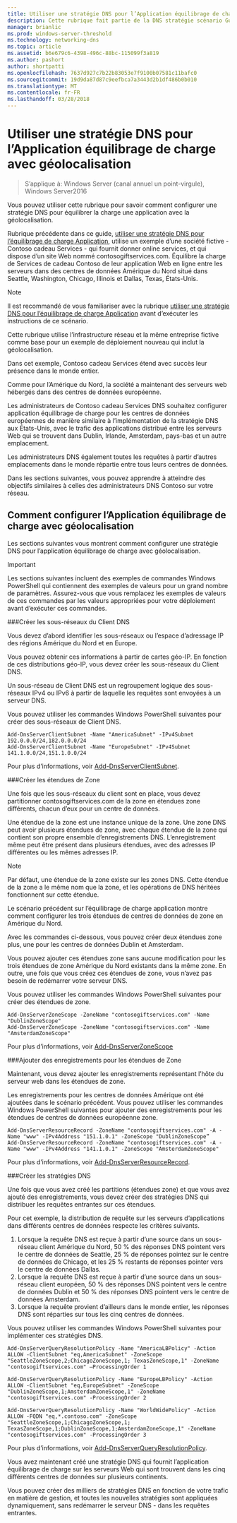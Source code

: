 ```yaml
---
title: Utiliser une stratégie DNS pour l’Application équilibrage de charge avec géolocalisation
description: Cette rubrique fait partie de la DNS stratégie scénario Guide pour Windows Server2016
manager: brianlic
ms.prod: windows-server-threshold
ms.technology: networking-dns
ms.topic: article
ms.assetid: b6e679c6-4398-496c-88bc-115099f3a819
ms.author: pashort
author: shortpatti
ms.openlocfilehash: 7637d927c7b22b83053e7f9100b07581c11bafc0
ms.sourcegitcommit: 19d9da87d87c9eefbca7a3443d2b1df486b0b010
ms.translationtype: MT
ms.contentlocale: fr-FR
ms.lasthandoff: 03/28/2018
---
```

# <a name="use-dns-policy-for-application-load-balancing-with-geo-location-awareness"></a>Utiliser une stratégie DNS pour l’Application équilibrage de charge avec géolocalisation

>S’applique à: Windows Server (canal annuel un point-virgule), Windows Server2016

Vous pouvez utiliser cette rubrique pour savoir comment configurer une stratégie DNS pour équilibrer la charge une application avec la géolocalisation.

Rubrique précédente dans ce guide, [utiliser une stratégie DNS pour l’équilibrage de charge Application](https://technet.microsoft.com/windows-server-docs/networking/dns/deploy/app-lb), utilise un exemple d’une société fictive - Contoso cadeau Services - qui fournit donner online services, et qui dispose d’un site Web nommé contosogiftservices.com. Équilibre la charge de Services de cadeau Contoso de leur application Web en ligne entre les serveurs dans des centres de données Amérique du Nord situé dans Seattle, Washington, Chicago, Illinois et Dallas, Texas, États-Unis.

>[!NOTE]
>Il est recommandé de vous familiariser avec la rubrique [utiliser une stratégie DNS pour l’équilibrage de charge Application](https://technet.microsoft.com/windows-server-docs/networking/dns/deploy/app-lb) avant d’exécuter les instructions de ce scénario.

Cette rubrique utilise l’infrastructure réseau et la même entreprise fictive comme base pour un exemple de déploiement nouveau qui inclut la géolocalisation.

Dans cet exemple, Contoso cadeau Services étend avec succès leur présence dans le monde entier.

Comme pour l’Amérique du Nord, la société a maintenant des serveurs web hébergés dans des centres de données européenne.

Les administrateurs de Contoso cadeau Services DNS souhaitez configurer application équilibrage de charge pour les centres de données européennes de manière similaire à l’implémentation de la stratégie DNS aux États-Unis, avec le trafic des applications distribué entre les serveurs Web qui se trouvent dans Dublin, Irlande, Amsterdam, pays-bas et un autre emplacement.

Les administrateurs DNS également toutes les requêtes à partir d’autres emplacements dans le monde répartie entre tous leurs centres de données.

Dans les sections suivantes, vous pouvez apprendre à atteindre des objectifs similaires à celles des administrateurs DNS Contoso sur votre réseau.

## <a name="how-to-configure-application-load-balancing-with-geo-location-awareness"></a>Comment configurer l’Application équilibrage de charge avec géolocalisation

Les sections suivantes vous montrent comment configurer une stratégie DNS pour l’application équilibrage de charge avec géolocalisation.

>[!IMPORTANT]
>Les sections suivantes incluent des exemples de commandes Windows PowerShell qui contiennent des exemples de valeurs pour un grand nombre de paramètres. Assurez-vous que vous remplacez les exemples de valeurs de ces commandes par les valeurs appropriées pour votre déploiement avant d’exécuter ces commandes.

###<a name="bkmk_clientsubnets"></a>Créer les sous-réseaux du Client DNS

Vous devez d’abord identifier les sous-réseaux ou l’espace d’adressage IP des régions Amérique du Nord et en Europe.

Vous pouvez obtenir ces informations à partir de cartes géo-IP. En fonction de ces distributions géo-IP, vous devez créer les sous-réseaux du Client DNS.

Un sous-réseau de Client DNS est un regroupement logique des sous-réseaux IPv4 ou IPv6 à partir de laquelle les requêtes sont envoyées à un serveur DNS.

Vous pouvez utiliser les commandes Windows PowerShell suivantes pour créer des sous-réseaux de Client DNS. 

    
    Add-DnsServerClientSubnet -Name "AmericaSubnet" -IPv4Subnet 192.0.0.0/24,182.0.0.0/24
    Add-DnsServerClientSubnet -Name "EuropeSubnet" -IPv4Subnet 141.1.0.0/24,151.1.0.0/24
    
Pour plus d’informations, voir [Add-DnsServerClientSubnet](https://technet.microsoft.com/library/mt126261.aspx).

###<a name="bkmk_zscopes2"></a>Créer les étendues de Zone

Une fois que les sous-réseaux du client sont en place, vous devez partitionner contosogiftservices.com de la zone en étendues zone différents, chacun d’eux pour un centre de données.

Une étendue de la zone est une instance unique de la zone. Une zone DNS peut avoir plusieurs étendues de zone, avec chaque étendue de la zone qui contient son propre ensemble d’enregistrements DNS. L’enregistrement même peut être présent dans plusieurs étendues, avec des adresses IP différentes ou les mêmes adresses IP.

>[!NOTE]
>Par défaut, une étendue de la zone existe sur les zones DNS. Cette étendue de la zone a le même nom que la zone, et les opérations de DNS héritées fonctionnent sur cette étendue.

Le scénario précédent sur l’équilibrage de charge application montre comment configurer les trois étendues de centres de données de zone en Amérique du Nord.

Avec les commandes ci-dessous, vous pouvez créer deux étendues zone plus, une pour les centres de données Dublin et Amsterdam. 

Vous pouvez ajouter ces étendues zone sans aucune modification pour les trois étendues de zone Amérique du Nord existants dans la même zone. En outre, une fois que vous créez ces étendues de zone, vous n’avez pas besoin de redémarrer votre serveur DNS.

Vous pouvez utiliser les commandes Windows PowerShell suivantes pour créer des étendues de zone.

    
    Add-DnsServerZoneScope -ZoneName "contosogiftservices.com" -Name "DublinZoneScope"
    Add-DnsServerZoneScope -ZoneName "contosogiftservices.com" -Name "AmsterdamZoneScope"
    

Pour plus d’informations, voir [Add-DnsServerZoneScope](https://technet.microsoft.com/library/mt126267.aspx)

###<a name="bkmk_records2"></a>Ajouter des enregistrements pour les étendues de Zone

Maintenant, vous devez ajouter les enregistrements représentant l’hôte du serveur web dans les étendues de zone.

Les enregistrements pour les centres de données Amérique ont été ajoutées dans le scénario précédent. Vous pouvez utiliser les commandes Windows PowerShell suivantes pour ajouter des enregistrements pour les étendues de centres de données européenne zone.
 
    
    Add-DnsServerResourceRecord -ZoneName "contosogiftservices.com" -A -Name "www" -IPv4Address "151.1.0.1" -ZoneScope "DublinZoneScope”
    Add-DnsServerResourceRecord -ZoneName "contosogiftservices.com" -A -Name "www" -IPv4Address "141.1.0.1" -ZoneScope "AmsterdamZoneScope"
    

Pour plus d’informations, voir [Add-DnsServerResourceRecord](https://technet.microsoft.com/library/jj649925.aspx).

###<a name="bkmk_policies2"></a>Créer les stratégies DNS

Une fois que vous avez créé les partitions (étendues zone) et que vous avez ajouté des enregistrements, vous devez créer des stratégies DNS qui distribuer les requêtes entrantes sur ces étendues.

Pour cet exemple, la distribution de requête sur les serveurs d’applications dans différents centres de données respecte les critères suivants.

1. Lorsque la requête DNS est reçue à partir d’une source dans un sous-réseau client Amérique du Nord, 50 % des réponses DNS pointent vers le centre de données de Seattle, 25 % de réponses pointez sur le centre de données de Chicago, et les 25 % restants de réponses pointer vers le centre de données Dallas.
2. Lorsque la requête DNS est reçue à partir d’une source dans un sous-réseau client européen, 50 % des réponses DNS pointent vers le centre de données Dublin et 50 % des réponses DNS pointent vers le centre de données Amsterdam.
3. Lorsque la requête provient d’ailleurs dans le monde entier, les réponses DNS sont réparties sur tous les cinq centres de données.

Vous pouvez utiliser les commandes Windows PowerShell suivantes pour implémenter ces stratégies DNS.

    
    Add-DnsServerQueryResolutionPolicy -Name "AmericaLBPolicy" -Action ALLOW -ClientSubnet "eq,AmericaSubnet" -ZoneScope "SeattleZoneScope,2;ChicagoZoneScope,1; TexasZoneScope,1" -ZoneName "contosogiftservices.com" –ProcessingOrder 1
    
    Add-DnsServerQueryResolutionPolicy -Name "EuropeLBPolicy" -Action ALLOW -ClientSubnet "eq,EuropeSubnet" -ZoneScope "DublinZoneScope,1;AmsterdamZoneScope,1" -ZoneName "contosogiftservices.com" -ProcessingOrder 2
    
    Add-DnsServerQueryResolutionPolicy -Name "WorldWidePolicy" -Action ALLOW -FQDN "eq,*.contoso.com" -ZoneScope "SeattleZoneScope,1;ChicagoZoneScope,1; TexasZoneScope,1;DublinZoneScope,1;AmsterdamZoneScope,1" -ZoneName "contosogiftservices.com" -ProcessingOrder 3
    
    

Pour plus d’informations, voir [Add-DnsServerQueryResolutionPolicy](https://technet.microsoft.com/library/mt126273.aspx).

Vous avez maintenant créé une stratégie DNS qui fournit l’application équilibrage de charge sur les serveurs Web qui sont trouvent dans les cinq différents centres de données sur plusieurs continents.

Vous pouvez créer des milliers de stratégies DNS en fonction de votre trafic en matière de gestion, et toutes les nouvelles stratégies sont appliquées dynamiquement, sans redémarrer le serveur DNS - dans les requêtes entrantes.
